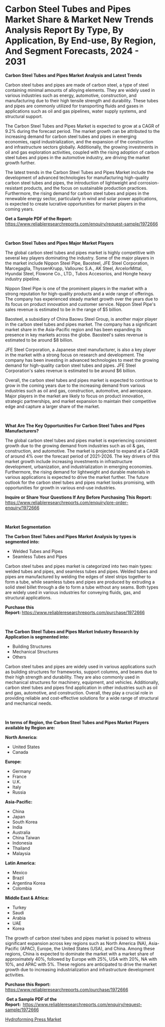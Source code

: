 <p><h1>Carbon Steel Tubes and Pipes Market Share & Market New Trends Analysis Report By Type, By Application, By End-use, By Region, And Segment Forecasts, 2024 - 2031</h1></p><p><strong>Carbon Steel Tubes and Pipes Market Analysis and Latest Trends</strong></p>
<p><p>Carbon steel tubes and pipes are made of carbon steel, a type of steel containing minimal amounts of alloying elements. They are widely used in various industries such as energy, automotive, construction, and manufacturing due to their high tensile strength and durability. These tubes and pipes are commonly utilized for transporting fluids and gases in applications such as oil and gas pipelines, water supply systems, and structural support.</p><p>The Carbon Steel Tubes and Pipes Market is expected to grow at a CAGR of 9.2% during the forecast period. The market growth can be attributed to the increasing demand for carbon steel tubes and pipes in emerging economies, rapid industrialization, and the expansion of the construction and infrastructure sectors globally. Additionally, the growing investments in oil and gas exploration activities, coupled with the rising adoption of carbon steel tubes and pipes in the automotive industry, are driving the market growth further.</p><p>The latest trends in the Carbon Steel Tubes and Pipes Market include the development of advanced technologies for manufacturing high-quality carbon steel tubes and pipes, the introduction of lightweight and corrosion-resistant products, and the focus on sustainable production practices. Furthermore, the rising demand for carbon steel tubes and pipes in the renewable energy sector, particularly in wind and solar power applications, is expected to create lucrative opportunities for market players in the coming years.</p></p>
<p><strong>Get a Sample PDF of the Report:&nbsp;</strong> <a href="https://www.reliableresearchreports.com/enquiry/request-sample/1972666">https://www.reliableresearchreports.com/enquiry/request-sample/1972666</a></p>
<p>&nbsp;</p>
<p><strong>Carbon Steel Tubes and Pipes Major Market Players</strong></p>
<p><p>The global carbon steel tubes and pipes market is highly competitive with several key players dominating the industry. Some of the major players in the market include Nippon Steel Pipe, Baosteel, JFE Steel Corporation, Marcegaglia, ThyssenKrupp, Vallourec S.A., AK Steel, ArcelorMittal, Hyundai Steel, Flowone Co., LTD., Tubos Accesorios, and Hongte heavy industry pipeline.</p><p>Nippon Steel Pipe is one of the prominent players in the market with a strong reputation for high-quality products and a wide range of offerings. The company has experienced steady market growth over the years due to its focus on product innovation and customer service. Nippon Steel Pipe's sales revenue is estimated to be in the range of $5 billion.</p><p>Baosteel, a subsidiary of China Baowu Steel Group, is another major player in the carbon steel tubes and pipes market. The company has a significant market share in the Asia-Pacific region and has been expanding its presence in key markets across the globe. Baosteel's sales revenue is estimated to be around $8 billion.</p><p>JFE Steel Corporation, a Japanese steel manufacturer, is also a key player in the market with a strong focus on research and development. The company has been investing in advanced technologies to meet the growing demand for high-quality carbon steel tubes and pipes. JFE Steel Corporation's sales revenue is estimated to be around $6 billion.</p><p>Overall, the carbon steel tubes and pipes market is expected to continue to grow in the coming years due to the increasing demand from various industries such as oil and gas, construction, automotive, and aerospace. Major players in the market are likely to focus on product innovation, strategic partnerships, and market expansion to maintain their competitive edge and capture a larger share of the market.</p></p>
<p>&nbsp;</p>
<p><strong>What Are The Key Opportunities For Carbon Steel Tubes and Pipes Manufacturers?</strong></p>
<p><p>The global carbon steel tubes and pipes market is experiencing consistent growth due to the growing demand from industries such as oil & gas, construction, and automotive. The market is projected to expand at a CAGR of around 4% over the forecast period of 2021-2026. The key drivers of this market growth include increasing investments in infrastructure development, urbanization, and industrialization in emerging economies. Furthermore, the rising demand for lightweight and durable materials in various applications is expected to drive the market further. The future outlook for the carbon steel tubes and pipes market looks promising, with opportunities for growth in various end-use industries.</p></p>
<p><strong>Inquire or Share Your Questions If Any Before Purchasing This Report:</strong> <a href="https://www.reliableresearchreports.com/enquiry/pre-order-enquiry/1972666">https://www.reliableresearchreports.com/enquiry/pre-order-enquiry/1972666</a></p>
<p>&nbsp;</p>
<p><strong>Market Segmentation</strong></p>
<p><strong>The Carbon Steel Tubes and Pipes Market Analysis by types is segmented into:</strong></p>
<p><ul><li>Welded Tubes and Pipes</li><li>Seamless Tubes and Pipes</li></ul></p>
<p><p>Carbon steel tubes and pipes market is categorized into two main types: welded tubes and pipes, and seamless tubes and pipes. Welded tubes and pipes are manufactured by welding the edges of steel strips together to form a tube, while seamless tubes and pipes are produced by extruding a solid steel billet through a die to form a tube without any seams. Both types are widely used in various industries for conveying fluids, gas, and structural applications.</p></p>
<p><strong>Purchase this Report:&nbsp;</strong><a href="https://www.reliableresearchreports.com/purchase/1972666">https://www.reliableresearchreports.com/purchase/1972666</a></p>
<p>&nbsp;</p>
<p><strong>The Carbon Steel Tubes and Pipes Market Industry Research by Application is segmented into:</strong></p>
<p><ul><li>Building Structures</li><li>Mechanical Structures</li><li>Others</li></ul></p>
<p><p>Carbon steel tubes and pipes are widely used in various applications such as building structures for frameworks, support columns, and beams due to their high strength and durability. They are also commonly used in mechanical structures for machinery, equipment, and vehicles. Additionally, carbon steel tubes and pipes find application in other industries such as oil and gas, automotive, and construction. Overall, they play a crucial role in providing reliable and cost-effective solutions for a wide range of structural and mechanical needs.</p></p>
<p>&nbsp;</p>
<p><strong>In terms of Region, the Carbon Steel Tubes and Pipes Market Players available by Region are:</strong></p>
<p>
    <p> <strong> North America: </strong>
        <ul>
            <li>United States</li>
            <li>Canada</li>
        </ul>
        </p> 
    <p> <strong> Europe: </strong>
        <ul>
            <li>Germany</li>
            <li>France</li>
            <li>U.K.</li>
            <li>Italy</li>
            <li>Russia</li>
        </ul>
        </p> 
    <p> <strong> Asia-Pacific: </strong>
        <ul>
            <li>China</li>
            <li>Japan</li>
            <li>South Korea</li>
            <li>India</li>
            <li>Australia</li>
            <li>China Taiwan</li>
            <li>Indonesia</li>
            <li>Thailand</li>
            <li>Malaysia</li>
        </ul>
        </p> 
    <p> <strong> Latin America: </strong>
        <ul>
            <li>Mexico</li>
            <li>Brazil</li>
            <li>Argentina Korea</li>
            <li>Colombia</li>
        </ul>
        </p> 
    <p> <strong> Middle East & Africa: </strong>
        <ul>
            <li>Turkey</li>
            <li>Saudi</li>
            <li>Arabia</li>
            <li>UAE</li>
            <li>Korea</li>
        </ul>
    </p>
    </p>
<p><p>The growth of carbon steel tubes and pipes market is poised to witness significant expansion across key regions such as North America (NA), Asia-Pacific (APAC), Europe, the United States (USA), and China. Among these regions, China is expected to dominate the market with a market share of approximately 40%, followed by Europe with 25%, USA with 20%, NA with 10%, and APAC with 5%. These regions are anticipated to drive the market growth due to increasing industrialization and infrastructure development activities.</p></p>
<p><strong>Purchase this Report: </strong><a href="https://www.reliableresearchreports.com/purchase/1972666">https://www.reliableresearchreports.com/purchase/1972666</a></p>
<p>&nbsp;<strong>Get a Sample PDF of the Report:&nbsp;&nbsp;</strong><a href="https://www.reliableresearchreports.com/enquiry/request-sample/1972666">https://www.reliableresearchreports.com/enquiry/request-sample/1972666</a></p>
<p><strong></strong></p>
<p><p><a href="https://metal-farmhouse-e95.notion.site/Hydroforming-Press-Market-Research-Report-Provides-thorough-Industry-Overview-which-offers-an-In-De-e8959df5ccf54d71a7e1121a26747239">Hydroforming Press Market</a></p></p>